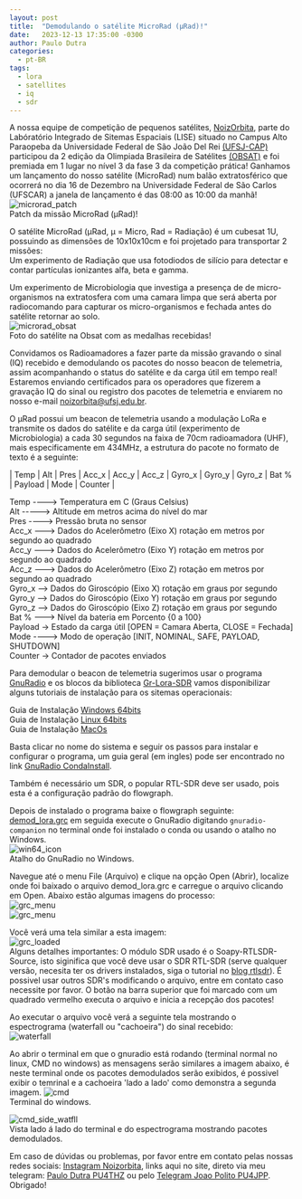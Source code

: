 ```yaml
---
layout: post
title:  "Demodulando o satélite MicroRad (μRad)!"
date:   2023-12-13 17:35:00 -0300
author: Paulo Dutra
categories:
  - pt-BR
tags:
  - lora
  - satellites
  - iq
  - sdr
---
```

A nossa equipe de competição de pequenos satélites, [NoizOrbita](https://www.instagram.com/noizorbita/?hl=en), parte do Labóratório Integrado de Sitemas Espaciais (LISE) situado no Campus Alto Paraopeba da Universidade Federal de São João Del Rei [(UFSJ-CAP)](https://www.ufsj.edu.br/cap/) participou da 2 edição da Olimpiada Brasileira de Satélites [(OBSAT)](https://www.obsat.org.br) e foi premiada em 1 lugar no nível 3 da fase 3 da competição prática! Ganhamos um lançamento do nosso satélite (MicroRad) num balão extratosférico que ocorrerá no dia 16 de Dezembro na Universidade Federal de São Carlos (UFSCAR) a janela de lançamento é das 08:00 as 10:00 da manhã!
![microrad_patch](/assets/img/patch_urad_hd.png)\
Patch da missão MicroRad (μRad)!

O satélite MicroRad (μRad, μ = Micro, Rad = Radiação) é um cubesat 1U, possuindo as dimensões de 10x10x10cm e foi projetado para transportar 2 missões:\
Um experimento de Radiação que usa fotodiodos de silício para detectar e contar partículas ionizantes alfa, beta e gamma.

Um experimento de Microbiologia que investiga a presença de de micro-organismos na extratosfera com uma camara limpa que será aberta por radiocomando para capturar os micro-organismos e fechada antes do satélite retornar ao solo.\
![microrad_obsat](/assets/img/obsat_microrad.jpg)\
Foto do satélite na Obsat com as medalhas recebidas!

Convidamos os Radioamadores a fazer parte da missão gravando o sinal (IQ) recebido e demodulando os pacotes do nosso beacon de telemetria, assim acompanhando o status do satélite e da carga útil em tempo real! Estaremos enviando certificados para os operadores que fizerem a gravação IQ do sinal ou registro dos pacotes de telemetria e enviarem no nosso e-mail [noizorbita@ufsj.edu.br](noizorbita@ufsj.edu.br).

O μRad possui um beacon de telemetria usando a modulação LoRa e transmite os dados do satélite e da carga útil (experimento de Microbiologia)  a cada 30 segundos na faixa de 70cm radioamadora (UHF), mais especificamente em 434MHz, a estrutura do pacote no formato de texto é a seguinte:

| Temp | Alt | Pres | Acc_x | Acc_y | Acc_z | Gyro_x | Gyro_y | Gyro_z | Bat % | Payload | Mode | Counter |

Temp ----> Temperatura em C (Graus Celsius)\
Alt -----> Altitude em metros acima do nível do mar\
Pres ----> Pressão bruta no sensor\
Acc_x ---> Dados do Acelerômetro (Eixo X) rotação em metros por segundo ao quadrado\
Acc_y ---> Dados do Acelerômetro (Eixo Y) rotação em metros por segundo ao quadrado\
Acc_z ---> Dados do Acelerômetro (Eixo Z) rotação em metros por segundo ao quadrado\
Gyro_x --> Dados do Giroscópio (Eixo X) rotação em graus por segundo\
Gyro_y --> Dados do Giroscópio (Eixo Y) rotação em graus por segundo\
Gyro_z --> Dados do Giroscópio (Eixo Z) rotação em graus por segundo \
Bat % ---> Nível da bateria em Porcento {0 a 100} \
Payload -> Estado da carga útil [OPEN = Camara Aberta, CLOSE = Fechada] \
Mode ----> Modo de operação [INIT, NOMINAL, SAFE, PAYLOAD, SHUTDOWN] \
Counter -> Contador de pacotes enviados


Para demodular o beacon de telemetria sugerimos usar o programa [GnuRadio](https://www.gnuradio.org) e os blocos da biblioteca [Gr-Lora-SDR](https://github.com/tapparelj/gr-lora_sdr) vamos disponibilizar alguns tutoriais de instalação para os sitemas operacionais:

Guia de Instalação [Windows 64bits](/guides/grc-win64-install) \
Guia de Instalação [Linux 64bits](/guides/grc-linux-install) \
Guia de Instalação [MacOs](/guides/grc-mac-install)

Basta clicar no nome do sistema e seguir os passos para instalar e configurar o programa, um guia geral (em ingles) pode ser encontrado no link [GnuRadio CondaInstall](https://wiki.gnuradio.org/index.php/CondaInstall).

Também é necessário um SDR, o popular RTL-SDR deve ser usado, pois esta é a configuração padrão do flowgraph.

Depois de instalado o programa baixe o flowgraph seguinte: [demod_lora.grc](/assets/code/grc/demod_lora.grc) em seguida execute o GnuRadio digitando ```gnuradio-companion``` no terminal onde foi instalado o conda ou usando o atalho no Windows.\
![win64_icon](/assets/img/grc_icon_win64.png)\
Atalho do GnuRadio no Windows.

Navegue até o menu File (Arquivo) e clique na opção Open (Abrir), localize onde foi baixado o arquivo demod_lora.grc e carregue o arquivo clicando em Open. Abaixo estão algumas imagens do processo:\
![grc_menu](/assets/img/grc_menu_open.png)\
![grc_menu](/assets/img/grc_file_open.png)

Você verá uma tela similar a esta imagem:\
![grc_loaded](/assets/img/grc_loaded.png)\
Alguns detalhes importantes: O módulo SDR usado é o Soapy-RTLSDR-Source, isto siginifica que você deve usar o SDR RTL-SDR (serve qualquer versão, necesita ter os drivers instalados, siga o tutorial no [blog rtlsdr](https://www.rtl-sdr.com/rtl-sdr-quick-start-guide/)). É possivel usar outros SDR's modificando o arquivo, entre em contato caso necessite por favor. O botão na barra superior que foi marcado com um quadrado vermelho executa o arquivo e inicia a recepção dos pacotes!

Ao executar o arquivo você verá a seguinte tela mostrando o espectrograma (waterfall ou "cachoeira") do sinal recebido:\
![waterfall](/assets/img/grc_waterfall.png)

Ao abrir o terminal em que o gnuradio está rodando (terminal normal no linux, CMD no windows) as mensagens serão similares a imagem abaixo, é neste terminal onde os pacotes demodulados serão exibidos, é possivel exibir o temrinal e a cachoeira 'lado a lado' como demonstra a segunda imagem.
![cmd](/assets/img/grc_console.png)\
Terminal do windows.

![cmd_side_watfll](/assets/img/grc_side_console.jpg)\
Vista lado á lado do terminal e do espectrograma mostrando pacotes demodulados.

Em caso de dúvidas ou problemas, por favor entre em contato pelas nossas redes sociais: [Instagram Noizorbita](https://www.instagram.com/noizorbita/?hl=en), links aqui no site, direto via meu telegram: [Paulo Dutra PU4THZ](https://web.telegram.org/k/#@Dutracgi) ou pelo [Telegram Joao Polito PU4JPP](https://web.telegram.org/k/#@jp_polito). Obrigado!
